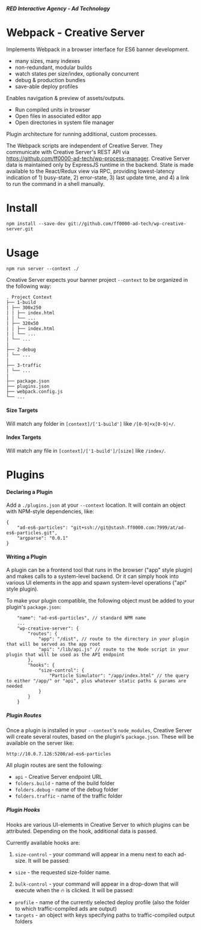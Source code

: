 ##### RED Interactive Agency - Ad Technology

# Webpack - Creative Server

Implements Webpack in a browser interface for ES6 banner development.

* many sizes, many indexes
* non-redundant, modular builds
* watch states per size/index, optionally concurrent
* debug & production bundles
* save-able deploy profiles

Enables navigation & preview of assets/outputs.

* Run compiled units in browser
* Open files in associated editor app
* Open directories in system file manager

Plugin architecture for running additional, custom processes.

The Webpack scripts are independent of Creative Server. They communicate with Creative Server's REST API via https://github.com/ff0000-ad-tech/wp-process-manager. Creative Server data is maintained only by ExpressJS runtime in the backend. State is made available to the React/Redux view via RPC, providing lowest-latency indication of 1) busy-state, 2) error-state, 3) last update time, and 4) a link to run the command in a shell manually.

# Install

`npm install --save-dev git://github.com/ff0000-ad-tech/wp-creative-server.git`

# Usage

`npm run server --context ./`

Creative Server expects your banner project `--context` to be organized in the following way:

```
. Project Context
├── 1-build
| ├── 300x250
| | ├── index.html
| | └── ...
| ├── 320x50
| | ├── index.html
| | └── ...
| └── ...
|
├── 2-debug
| └── ...
|
├── 3-traffic
| └── ...
|
├── package.json
├── plugins.json
├── webpack.config.js
└── ...
```

#### Size Targets

Will match any folder in `[context]/['1-build']` like `/[0-9]+x[0-9]+/`.

#### Index Targets

Will match any file in `[context]/['1-build']/[size]` like `/index/`.

# Plugins

#### Declaring a Plugin

Add a `./plugins.json` at your `--context` location. It will contain an object with NPM-style dependencies, like:

```
{
	"ad-es6-particles": "git+ssh://git@stash.ff0000.com:7999/at/ad-es6-particles.git",
	"argparse": "0.0.1"
}
```

#### Writing a Plugin

A plugin can be a frontend tool that runs in the browser ("app" style plugin) and makes calls to a system-level backend. Or it can simply hook into various UI elements
in the app and spawn system-level operations ("api" style plugin).

To make your plugin compatible, the following object must be added to your plugin's `package.json`:

```
	"name": "ad-es6-particles", // standard NPM name
	...
	"wp-creative-server": {
		"routes": {
			"app": "/dist", // route to the directory in your plugin that will be served as the app root
			"api": "/lib/api.js" // route to the Node script in your plugin that will be used as the API endpoint
		},
		"hooks": {
			"size-control": {
				"Particle Simulator": "/app/index.html" // the query to either "/app/" or "api", plus whatever static paths & params are needed
			}
		}
	}
```

##### Plugin Routes

Once a plugin is installed in your `--context`'s `node_modules`, Creative Server will create several routes, based on the plugin's `package.json`.
These will be available on the server like:

```
http://10.0.7.126:5200/ad-es6-particles
```

All plugin routes are sent the following:

* `api` - Creative Server endpoint URL
* `folders.build` - name of the build folder
* `folders.debug` - name of the debug folder
* `folders.traffic` - name of the traffic folder

##### Plugin Hooks

Hooks are various UI-elements in Creative Server to which plugins can be attributed. Depending on the hook, additional data is passed.

Currently available hooks are:

1.  `size-control` - your command will appear in a menu next to each ad-size. It will be passed:

* `size` - the requested size-folder name.

2.  `bulk-control` - your command will appear in a drop-down that will execute when the 🔥 is clicked. It will be passed:

* `profile` - name of the currently selected deploy profile (also the folder to which traffic-compiled ads are output)
* `targets` - an object with keys specifying paths to traffic-compiled output folders
